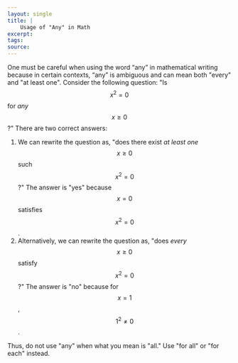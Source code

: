 ```yaml
---
layout: single
title: |
    Usage of "Any" in Math
excerpt: 
tags: 
source: 
---
```


One must be careful when using the word “any” in mathematical writing because in certain contexts, “any” is ambiguous and can mean both "every" and "at least one". 
Consider the following question: "Is $$x^2 = 0$$ for _any_ $$x \geq 0$$?"
There are two correct answers: 
1. We can rewrite the question as, "does there exist _at least one_ $$x \geq 0$$ such $$x^2 = 0$$?" The answer is "yes" because $$x = 0$$ satisfies $$x^2 = 0$$.
2. Alternatively, we can rewrite the question as, "does _every_ $$x \geq 0$$ satisfy $$x^2 = 0$$?" The answer is "no" because for $$x = 1$$, $$1^2 \neq 0$$.

Thus, do not use "any" when what you mean is "all." Use "for all" or "for each" instead.

<!-- There are, however, times when “any” is unambiguous.
Use "any" to denote an arbitrary choice. E.g., "take any $$x \in \mathbb{R}$$. 
In particular, when combined negation, "not any" clearly means that there are none. . Use "not any" to denote non-existance. 
-->